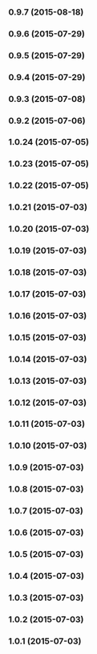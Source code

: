 ### 0.9.7 (2015-08-18)


### 0.9.6 (2015-07-29)


### 0.9.5 (2015-07-29)


### 0.9.4 (2015-07-29)


### 0.9.3 (2015-07-08)


### 0.9.2 (2015-07-06)


### 1.0.24 (2015-07-05)


### 1.0.23 (2015-07-05)


### 1.0.22 (2015-07-05)


### 1.0.21 (2015-07-03)


### 1.0.20 (2015-07-03)


### 1.0.19 (2015-07-03)


### 1.0.18 (2015-07-03)


### 1.0.17 (2015-07-03)


### 1.0.16 (2015-07-03)


### 1.0.15 (2015-07-03)


### 1.0.14 (2015-07-03)


### 1.0.13 (2015-07-03)


### 1.0.12 (2015-07-03)


### 1.0.11 (2015-07-03)


### 1.0.10 (2015-07-03)


### 1.0.9 (2015-07-03)


### 1.0.8 (2015-07-03)


### 1.0.7 (2015-07-03)


### 1.0.6 (2015-07-03)


### 1.0.5 (2015-07-03)


### 1.0.4 (2015-07-03)


### 1.0.3 (2015-07-03)


### 1.0.2 (2015-07-03)


### 1.0.1 (2015-07-03)

